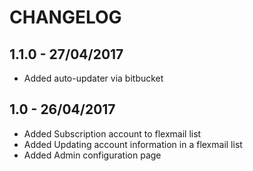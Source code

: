 # CHANGELOG

## 1.1.0 - 27/04/2017
- Added auto-updater via bitbucket

## 1.0 - 26/04/2017
- Added Subscription account to flexmail list
- Added Updating account information in a flexmail list
- Added Admin configuration page